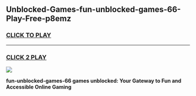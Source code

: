
## Unblocked-Games-fun-unblocked-games-66-Play-Free-p8emz
<h3>
<a href="https://premium76.site?title=fun-unblocked-games-66&ref=18A1">CLICK TO PLAY</a></h3>
<hr>

<h3>
<a href="https://premium76.site?title=fun-unblocked-games-66&ref=18A1">CLICK 2 PLAY</a>
  
</h3>

<a href="https://premium76.site?title=fun-unblocked-games-66&ref=18A1"><img src="https://clearcache.store/games.png"></a>


**fun-unblocked-games-66 games unblocked: Your Gateway to Fun and Accessible Online Gaming**
